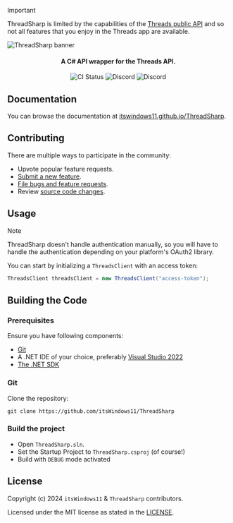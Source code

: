 > [!IMPORTANT]
> ThreadSharp is limited by the capabilities of the [Threads public API](https://developers.facebook.com/docs/threads/) and so not all features that you enjoy in the Threads app are available.

![ThreadSharp banner](https://github.com/itsWindows11/ThreadSharp/blob/main/assets/banner.png?raw=true)
<h4 align="center"> A C# API wrapper for the Threads API.</h4>
<p align="center">
  <a style="text-decoration:none" href="https://github.com/itsWindows11/ThreadSharp/actions/workflows/nuget.yml">
    <img src="https://github.com/itsWindows11/ThreadSharp/actions/workflows/nuget.yml/badge.svg" alt="CI Status" /></a>
  <a style="text-decoration:none" href="https://discord.com/channels/714581497222398064/913496895006072843">
    <img src="https://img.shields.io/badge/discuss-on%20discord-5865F2" alt="Discord" /></a>
  <a style="text-decoration:none" href="https://www.nuget.org/packages/ThreadSharp">
    <img src="https://img.shields.io/nuget/v/ThreadSharp" alt="Discord" /></a>
</p>

## Documentation

You can browse the documentation at [itswindows11.github.io/ThreadSharp](https://itswindows11.github.io/ThreadSharp/docs/).

## Contributing

There are multiple ways to participate in the community:

- Upvote popular feature requests.
- [Submit a new feature](https://github.com/itsWindows11/ThreadSharp/pulls).
- [File bugs and feature requests](https://github.com/itsWindows11/ThreadSharp/issues/new/choose).
- Review [source code changes](https://github.com/itsWindows11/ThreadSharp/commits).

## Usage

> [!NOTE]
> ThreadSharp doesn't handle authentication manually, so you will have to handle the authentication depending on your platform's OAuth2 library.

You can start by initializing a `ThreadsClient` with an access token:

```c#
ThreadsClient threadsClient = new ThreadsClient("access-token");
```

## Building the Code

### Prerequisites

Ensure you have following components:

- [Git](https://git-scm.com/)
- A .NET IDE of your choice, preferably [Visual Studio 2022](https://visualstudio.microsoft.com/vs/)
- [The .NET SDK](https://dotnet.microsoft.com/en-us/download/visual-studio-sdks)

### Git

Clone the repository:

```git
git clone https://github.com/itsWindows11/ThreadSharp
```

### Build the project

- Open `ThreadSharp.sln`.
- Set the Startup Project to `ThreadSharp.csproj` (of course!)
- Build with `DEBUG` mode activated

## License

Copyright (c) 2024 `itsWindows11` & `ThreadSharp` contributors.

Licensed under the MIT license as stated in the [LICENSE](LICENSE).
